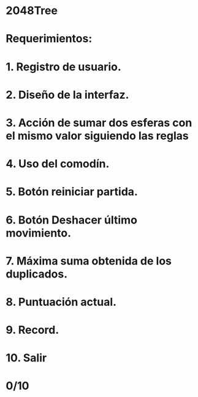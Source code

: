 # 2048Tree

# Requerimientos:
  #  1. Registro de usuario.
  #  2. Diseño de la interfaz.
  #  3. Acción de sumar dos esferas con el mismo valor siguiendo las reglas
  #  4. Uso del comodín.
  #  5. Botón reiniciar partida.
  #  6. Botón Deshacer último movimiento.
  #  7. Máxima suma obtenida de los duplicados.
  #  8. Puntuación actual.
  #  9. Record.
  #  10. Salir
  
# 0/10
